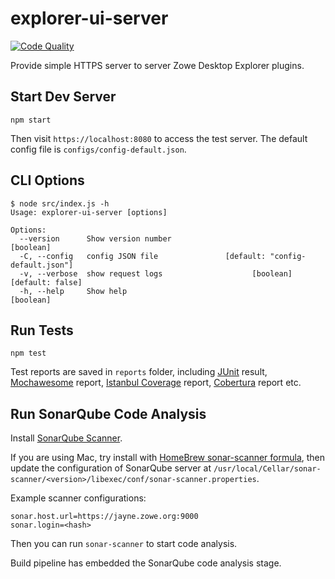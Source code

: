 # explorer-ui-server

[![Code Quality](https://jayne.zowe.org:9000/api/project_badges/measure?project=zowe%3Aexplorer-ui-server&metric=alert_status&_=1546460424413)](https://jayne.zowe.org:9000/dashboard/index/zowe:explorer-ui-server)

Provide simple HTTPS server to server Zowe Desktop Explorer plugins.

## Start Dev Server

```
npm start
```

Then visit `https://localhost:8080` to access the test server. The default config file is `configs/config-default.json`.

## CLI Options

```
$ node src/index.js -h
Usage: explorer-ui-server [options]

Options:
  --version      Show version number                                   [boolean]
  -C, --config   config JSON file               [default: "config-default.json"]
  -v, --verbose  show request logs                    [boolean] [default: false]
  -h, --help     Show help                                             [boolean]
```

## Run Tests

```
npm test
```

Test reports are saved in `reports` folder, including [JUnit](https://wiki.jenkins.io/display/JENKINS/JUnit+Plugin) result, [Mochawesome](https://www.npmjs.com/package/mochawesome) report, [Istanbul Coverage](https://www.npmjs.com/package/nyc) report, [Cobertura](http://cobertura.github.io/cobertura/) report etc.

## Run SonarQube Code Analysis

Install [SonarQube Scanner](https://docs.sonarqube.org/display/SCAN/Analyzing+with+SonarQube+Scanner).

If you are using Mac, try install with [HomeBrew sonar-scanner formula](https://formulae.brew.sh/formula/sonar-scanner), then update the configuration of SonarQube server at `/usr/local/Cellar/sonar-scanner/<version>/libexec/conf/sonar-scanner.properties`.

Example scanner configurations:

```
sonar.host.url=https://jayne.zowe.org:9000
sonar.login=<hash>
```

Then you can run `sonar-scanner` to start code analysis.

Build pipeline has embedded the SonarQube code analysis stage.
